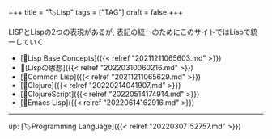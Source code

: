 +++
title = "🏷Lisp"
tags = ["TAG"]
draft = false
+++

LISPとLispの2つの表現があるが, 表記の統一のためにこのサイトではLispで統一していく.

-   [📝Lisp Base Concepts]({{< relref "20211211065603.md" >}})
-   📝[Lispの思想]({{< relref "20220310060216.md" >}})
-   [📝Common Lisp]({{< relref "20211211065629.md" >}})
-   [📝Clojure]({{< relref "20220214041907.md" >}})
-   [📝ClojureScript]({{< relref "20220514174914.md" >}})
-   [📝Emacs Lisp]({{< relref "20220614162916.md" >}})

---

up: [🏷Programming Language]({{< relref "20220307152757.md" >}})
